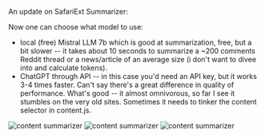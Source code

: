 An update on SafariExt Summarizer:

Now one can choose what model to use: 
- local (free) Mistral LLM 7b which is good at summarization, free, but a bit slower -- it takes about 10 seconds to summarize a ~200 comments Reddit thread or a news/article of an average size (i don't want to divee into and calculate tokens).
- ChatGPT through API -- in this case you'd need an API key, but it works 3-4 times faster.
Can't say there's a great difference in quality of performance. What's good -- it almost omnivorous, so far I see  it stumbles on the very old sites. Sometimes it needs to tinker the content selector in content.js.

![content summarizer](Balloon_Ride_to_Space_1)
![content summarizer](Balloon_Ride_to_Space_Mistral)
![content summarizer](Balloon_Ride_to_Space_GPT)
